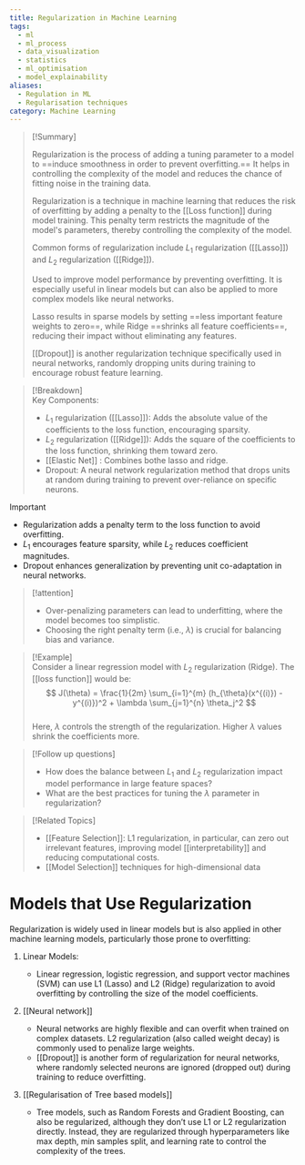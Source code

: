```yaml
---
title: Regularization in Machine Learning
tags:
  - ml
  - ml_process
  - data_visualization
  - statistics
  - ml_optimisation
  - model_explainability
aliases:
  - Regulation in ML
  - Regularisation techniques
category: Machine Learning
---
```


>[!Summary]  
>
>Regularization is the process of adding a tuning parameter to a model to ==induce smoothness in order to prevent overfitting.== It helps in controlling the complexity of the model and reduces the chance of fitting noise in the training data.
>
>Regularization is a  technique in machine learning that reduces the risk of overfitting by adding a penalty to the [[Loss function]] during model training. This penalty term restricts the magnitude of the model's parameters, thereby controlling the complexity of the model. 
>
>Common forms of regularization include $L_1$ regularization ([[Lasso]]) and $L_2$ regularization ([[Ridge]]). 
>
>Used to improve model performance by preventing overfitting. It is especially useful in linear models but can also be applied to more complex models like neural networks. 
>
>Lasso results in sparse models by setting ==less important feature weights to zero==, while Ridge ==shrinks all feature coefficients==, reducing their impact without eliminating any features. 
>
>[[Dropout]] is another regularization technique specifically used in neural networks, randomly dropping units during training to encourage robust feature learning.

>[!Breakdown]  
> Key Components:  
> - $L_1$ regularization ([[Lasso]]): Adds the absolute value of the coefficients to the loss function, encouraging sparsity.  
> - $L_2$ regularization ([[Ridge]]): Adds the square of the coefficients to the loss function, shrinking them toward zero.  
> - [[Elastic Net]] : Combines bothe lasso and ridge.
> - Dropout: A neural network regularization method that drops units at random during training to prevent over-reliance on specific neurons.

>[!important]  
> - Regularization adds a penalty term to the loss function to avoid overfitting.  
> - $L_1$ encourages feature sparsity, while $L_2$ reduces coefficient magnitudes.  
> - Dropout enhances generalization by preventing unit co-adaptation in neural networks.

>[!attention]  
> - Over-penalizing parameters can lead to underfitting, where the model becomes too simplistic.  
> - Choosing the right penalty term (i.e., $\lambda$) is crucial for balancing bias and variance.

>[!Example]  
Consider a linear regression model with $L_2$ regularization (Ridge). The [[loss function]] would be:  
$$ J(\theta) = \frac{1}{2m} \sum_{i=1}^{m} (h_{\theta}(x^{(i)}) - y^{(i)})^2 + \lambda \sum_{j=1}^{n} \theta_j^2 $$  
Here, $\lambda$ controls the strength of the regularization. Higher $\lambda$ values shrink the coefficients more.

>[!Follow up questions]  
> - How does the balance between $L_1$ and $L_2$ regularization impact model performance in large feature spaces?  
> - What are the best practices for tuning the $\lambda$ parameter in regularization?

>[!Related Topics]  
> - [[Feature Selection]]: L1 regularization, in particular, can zero out irrelevant features, improving model [[interpretability]] and reducing computational costs.
> - [[Model Selection]] techniques for high-dimensional data  

# Models that Use Regularization

Regularization is widely used in linear models but is also applied in other machine learning models, particularly those prone to overfitting:

1. Linear Models:
    - Linear regression, logistic regression, and support vector machines (SVM) can use L1 (Lasso) and L2 (Ridge) regularization to avoid overfitting by controlling the size of the model coefficients.
   
2. [[Neural network]]
    - Neural networks are highly flexible and can overfit when trained on complex datasets. L2 regularization (also called weight decay) is commonly used to penalize large weights.
    - [[Dropout]] is another form of regularization for neural networks, where randomly selected neurons are ignored (dropped out) during training to reduce overfitting.

3. [[Regularisation of Tree based models]]
    - Tree models, such as Random Forests and Gradient Boosting, can also be regularized, although they don’t use L1 or L2 regularization directly. Instead, they are regularized through hyperparameters like max depth, min samples split, and learning rate to control the complexity of the trees.



